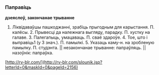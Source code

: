 ### Паправіць
**дзеяслоў, закончанае трыванне**

1. Ліквідаваўшы пашкоджанні, зрабіць прыгодным для карыстання. П. калёсы. 2. Прывесці да належнага выгляду, парадку. П. хустку на галаве. 3. Палегапыць, умацаваць. П. сваё здароўе. 4. Тое, што і выправіць1 (у 3 знач.). П. памылкі. 5. Указаць каму-н. на зробленую памылку. П. студэнта. || незакончанае трыванне: папраўляць. || назоўнік: папраўка.

<a rel="author">[http://rv-blr.com/](http://rv-blr.com/slounik.jsp?letterId=0&maskId=0&pageId=2156)</a>

